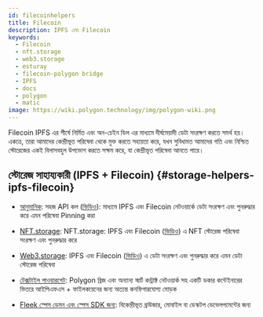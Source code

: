 ```yaml
---
id: filecoinhelpers
title: Filecoin
description: IPFS এবং Filecoin
keywords:
  - Filecoin
  - nft.storage
  - web3.storage
  - esturay
  - filecoin-polygon bridge
  - IPFS
  - docs
  - polygon
  - matic
image: https://wiki.polygon.technology/img/polygon-wiki.png
---
```


Filecoin IPFS এর শীর্ষে নির্মিত এবং অন-চেইন ডিল এর মাধ্যমে দীর্ঘমেয়াদী ডেটা সংরক্ষণ করতে সমর্থ হয়। একত্রে, তারা আমাদের কেন্দ্রীভূত পরিষেবা থেকে মুক্ত করতে সহায়তা করে, যখন সুবিধামত আমাদের গতি এবং নিশ্চিত স্টোরেজের একই বিলাসবহুল উপভোগ করতে সক্ষম করে, যা কেন্দ্রীভূত পরিষেবা আনতে পারে।

## স্টোরেজ সাহায্যকারী (IPFS + Filecoin) {#storage-helpers-ipfs-filecoin}

- [আনুমানিক](https://estuary.tech): সহজ API কল ([ভিডিও](https://www.youtube.com/watch?v=AHAMHbpioGw)): মাধ্যমে IPFS এবং Filecoin নেটওয়ার্কে ডেটা সংরক্ষণ এবং পুনরুদ্ধার করে এমন পরিষেবা Pinning করা

- [NFT.storage](https://nft.storage): NFT.storage: IPFS এবং Filecoin ([ভিডিও](https://youtu.be/Ckb4RRJo-W0)) এ NFT স্টোরেজ পরিষেবা সংরক্ষণ এবং পুনরুদ্ধার করে

- [Web3.storage](https://web3.storage): IPFS এবং Filecoin ([ভিডিও](https://youtu.be/lPEqg6oL3Nk)) এ ডেটা সংরক্ষণ এবং পুনরুদ্ধার করে এমন ডেটা স্টোরেজ পরিষেবা

- [টেক্সটাইল পাওয়ারগেট](https://docs.textile.io/powergate/): Polygon ব্রিজ এবং অন্যান্য স্মার্ট কন্ট্রাক্ট নেটওয়ার্ক সহ একটি ডকার কন্টেইনারের ভিতরে আইপিএফএস + ফাইলকয়েনের জন্য অত্যন্ত কনফিগারযোগ্য মোড়ক

- [Fleek স্পেস ডেমন এবং স্পেস SDK জন্য](https://fleek.co/space-sdk/): বিকেন্দ্রীভূত ব্রাউজার, মোবাইল বা ডেস্কটপ ডেভেলপমেন্টের জন্য

